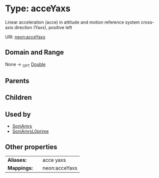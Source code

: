 
# Type: acceYaxs


Linear acceleration (acce) in attitude and motion reference system cross-axis direction (Yaxs), positive left

URI: [neon:acceYaxs](https://data.neonscience.org/acceYaxs)


## Domain and Range

None ->  <sub>OPT</sub> [Double](types/Double.md)

## Parents


## Children


## Used by

 * [SoniAmrs](SoniAmrs.md)
 * [SoniAmrsL0prime](SoniAmrsL0prime.md)

## Other properties

|  |  |  |
| --- | --- | --- |
| **Aliases:** | | acce yaxs |
| **Mappings:** | | neon:acceYaxs |

